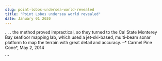 ```yaml
---
slug: point-lobos-undersea-world-revealed
title: "Point Lobos undersea world revealed"
date: January 01 2020
---
```


 
<p>
  . . . the method proved impractical, so they turned to the Cal State Monterey
  Bay seafloor mapping lab, which used a jet-ski-based, multi-beam sonar
  platform to map the terrain with great detail and accuracy. –* Carmel Pine
  Cone*, May 2, 2014
</p>
```
